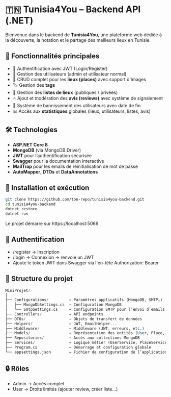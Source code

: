 # 🇹🇳 Tunisia4You – Backend API (.NET)

Bienvenue dans le backend de **Tunisia4You**, une plateforme web dédiée à la découverte, la notation et le partage des meilleurs lieux en Tunisie.


## 🚀 Fonctionnalités principales

- 🔐 Authentification avec JWT (Login/Register)
- 👥 Gestion des utilisateurs (admin et utilisateur normal)
- 📍 CRUD complet pour les **lieux (places)** avec support d'images
- 🏷️ Gestion des **tags**
- 📄 Gestion des **listes de lieux** (publiques / privées)
- ⭐ Ajout et modération des **avis (reviews)** avec système de signalement
- 🚫 Système de bannissement des utilisateurs avec date de fin
- 📊 Accès aux **statistiques** globales (lieux, utilisateurs, listes, avis)

## 🛠️ Technologies

- **ASP.NET Core 8**
- **MongoDB** (via MongoDB.Driver)
- **JWT** pour l’authentification sécurisée
- **Swagger** pour la documentation interactive
- **MailTrap** pour les emails de réinitialisation de mot de passe
- **AutoMapper**, **DTOs** et **DataAnnotations**

## 🚧 Installation et exécution

```bash
git clone https://github.com/ton-repo/tunisia4you-backend.git
cd tunisia4you-backend
dotnet restore
dotnet run
```
Le projet démarre sur https://localhost:5066

## 🔐 Authentification

- /register → Inscription
- /login → Connexion → renvoie un JWT
- Ajoute le token JWT dans Swagger via l'en-tête Authorization: Bearer <token>

## 📁 Structure du projet
```sql
MiniProjet/
│
├── Configurations/         → Paramètres applicatifs (MongoDB, SMTP…)
│   ├── MongoDbSettings.cs  → Configuration MongoDB
│   └── SmtpSettings.cs     → Configuration SMTP pour l’envoi d’emails
├── Controllers/            → API endpoints
├── DTOs/                   → Objets de transfert de données
├── Helpers/                → JWT, EmailHelper...
├── Middleware/             → Middleware (JWT, erreurs, etc.)
├── Models/                 → Représentation des entités (User, Place, Review...)
├── Repositories/           → Accès aux collections MongoDB
├── Services/               → Logique métier (UserService, PlaceService…)
├── Program.cs              → Démarrage et configuration globale
└── appsettings.json        → Fichier de configuration de l’application
```


## 🔒 Rôles
- Admin → Accès complet
- User → Droits limités (ajouter review, créer liste…)
